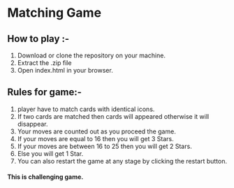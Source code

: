 # Matching Game

## How to play :-
1. Download or clone the repository on your machine.
2. Extract the .zip file
3. Open index.html in your browser.

## Rules for game:-
1. player have to match cards with identical icons.
2. If two cards are matched then cards will appeared otherwise it will disappear.
3. Your moves are counted out as you proceed the game.
4. If your moves are equal to 16 then you will get 3 Stars.
5. If your moves are between 16 to 25 then you will get 2 Stars.
6. Else you will get 1 Star.
7. You can also restart the game at any stage by clicking the restart button.

#### This is challenging game.